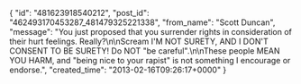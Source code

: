  {
   "id": "481623918540212",
   "post_id": "462493170453287_481479325221338",
   "from_name": "Scott Duncan",
   "message": "You just proposed that you surrender rights in consideration of their hurt feelings. Really?\n\nScream I'M NOT SURETY, AND I DON'T CONSENT TO BE SURETY! Do NOT \"be careful\".\n\nThese people MEAN YOU HARM, and \"being nice to your rapist\" is not something I encourage or endorse.",
   "created_time": "2013-02-16T09:26:17+0000"
 }
